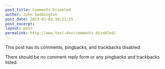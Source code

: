 ```yaml
---
post_title: Comments Disabled
author: John Saddington
post_date: 2013-01-02 10:21:15
post_excerpt:
layout: post
permalink: http://www.test.dev/comments-disabled/
---
```

This post has its comments, pingbacks, and trackbacks disabled.

There should be no comment reply form or any pingbacks and trackbacks listed.